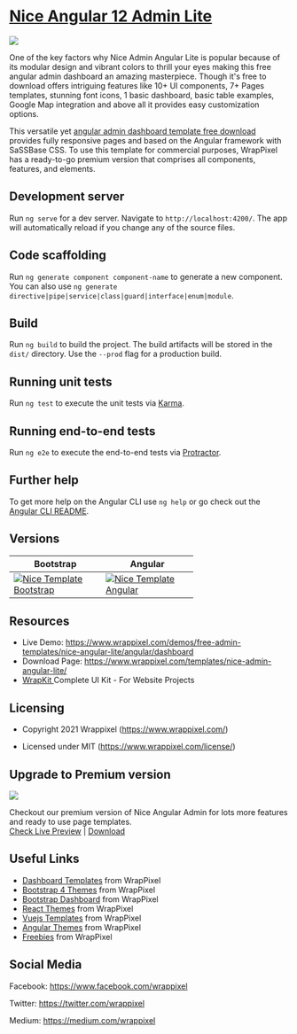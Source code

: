 <!-- # nice-angular-lite 7,8,9, 10 and 11, 12 -->
<!-- Heading of Template -->
<h1>
  <a href="https://www.wrappixel.com/templates/nice-admin-angular-lite/">Nice Angular 12 Admin Lite</a>
</h1>

<!-- Main image of Template -->
<a target="_blank" href="https://www.wrappixel.com/wp-content/uploads/edd/2020/04/nice-angular-admin-lite-y.jpg">
  <img src="https://www.wrappixel.com/wp-content/uploads/edd/2020/04/nice-angular-admin-lite-y.jpg" />
</a>

<!-- Description of Template -->
<p>
 One of the key factors why Nice Admin Angular Lite is popular because of its modular design and vibrant colors to thrill your eyes making this free angular admin dashboard an amazing masterpiece. Though it's free to download offers intriguing features like 10+ UI components, 7+ Pages templates, stunning font icons, 1 basic dashboard, basic table examples, Google Map integration and above all it provides easy customization options.
</p>
<p>
    This versatile yet <a href="https://www.wrappixel.com/templates/category/angular-templates/">angular admin dashboard template free download</a> provides fully responsive pages and based on the Angular framework with SaSSBase CSS. To use this template for commercial purposes, WrapPixel has a ready-to-go premium version that comprises all components, features, and elements.
</p>

## Development server

Run `ng serve` for a dev server. Navigate to `http://localhost:4200/`. The app will automatically reload if you change any of the source files.

## Code scaffolding

Run `ng generate component component-name` to generate a new component. You can also use `ng generate directive|pipe|service|class|guard|interface|enum|module`.

## Build

Run `ng build` to build the project. The build artifacts will be stored in the `dist/` directory. Use the `--prod` flag for a production build.

## Running unit tests

Run `ng test` to execute the unit tests via [Karma](https://karma-runner.github.io).

## Running end-to-end tests

Run `ng e2e` to execute the end-to-end tests via [Protractor](http://www.protractortest.org/).

## Further help

To get more help on the Angular CLI use `ng help` or go check out the [Angular CLI README](https://github.com/angular/angular-cli/blob/master/README.md).

<!-- Versions of Template -->
<h2><a id="user-content-versions" class="anchor" aria-hidden="true" href="#versions"></a>Versions</h2>
<table>
<thead>
<tr>
<th>Bootstrap</th>
<th>Angular</th>
</tr>
</thead>
<tbody>
<tr>
<td>
  <a href="https://www.wrappixel.com/templates/niceadmin/" rel="nofollow" width="150px">
    <img src="https://www.wrappixel.com/wp-content/uploads/edd/2020/04/nice-bootstrap-admin-template-y.jpg" alt="Nice Template  Bootstrap" style="max-width:150px;">
  </a>
</td>
  <td>
  <a href="https://www.wrappixel.com/templates/niceadmin-angular/" rel="nofollow" width="150px">
    <img src="https://www.wrappixel.com/wp-content/uploads/edd/2020/04/nice-angular-admin-y.jpg" alt="Nice Template  Angular" style="max-width:150px;">
  </a>
</td>
</tr>
</tbody>
</table>

<!-- Resources of Template -->
<h2>Resources</h2>
<ul>
<li>  
  Live Demo: <a href="https://www.wrappixel.com/demos/free-admin-templates/nice-angular-lite/angular/dashboard" rel="nofollow">https://www.wrappixel.com/demos/free-admin-templates/nice-angular-lite/angular/dashboard</a>
</li>
<li>
    Download Page: <a href="https://www.wrappixel.com/templates/nice-admin-angular-lite/" rel="nofollow">
  https://www.wrappixel.com/templates/nice-admin-angular-lite/</a>
</li>
<li>
    <a href="https://www.wrappixel.com/templates/wrapkit/#demos" rel="nofollow">WrapKit </a>Complete UI Kit - For Website Projects
</li>
</ul>

<!-- Licensing of Template -->
<h2>Licensing</h2>
<ul>
  <li>
    <p>Copyright 2021 Wrappixel (<a href="https://www.wrappixel.com/" rel="nofollow">https://www.wrappixel.com/</a>)</p>
  </li>
  <li>
    <p>Licensed under MIT (<a href="https://www.wrappixel.com/license/">https://www.wrappixel.com/license/</a>)</p>
  </li>
</ul>

<!-- <h4><a href="https://www.wrappixel.com/demos/free-admin-templates/nice-angular-lite/angular/#/starter">Free Version Demo Link</a></h4> -->

<!-- ## Pro Version -->

<!--<a href="https://www.wrappixel.com/templates/niceadmin-angular/"><img src="https://www.wrappixel.com/wp-content/uploads/2019/01/nice-admin-angular-nw-1.jpg"/></a><br/>
<h4><a href="https://wrappixel.com/demos/angular-admin-templates/nice-angular/main/dashboard/classic">Demo</a></h4> -->

<!-- Upgrade to Premium version of Template -->
<h2>Upgrade to Premium version</h2>
<a target="_blank" href="https://www.wrappixel.com/templates/niceadmin-angular/">
  <img src="https://www.wrappixel.com/wp-content/uploads/edd/2020/04/nice-angular-admin-y.jpg" />
</a>
<p>
   Checkout our premium version of Nice Angular Admin for lots more features and ready to use page templates.<br>
   <a href="https://www.wrappixel.com/demos/angular-admin-templates/nice-angular/main/dashboard/classic">Check Live Preview</a> | <a href="https://www.wrappixel.com/templates/niceadmin-angular/">Download</a>
</p>

<!-- Useful Links of Template -->
<h2>Useful Links</h2>
<ul>
<li><a href="https://www.wrappixel.com/templates/category/admin-template/">Dashboard Templates</a> from WrapPixel</li>
<li><a href="https://www.wrappixel.com/">Bootstrap 4 Themes</a> from WrapPixel</li>
<li><a href="https://www.wrappixel.com/templates/category/bootstrap-admin-templates/">Bootstrap Dashboard</a> from WrapPixel</li>
<li><a href="https://www.wrappixel.com/templates/category/react-templates/">React Themes</a> from WrapPixel</li>
<li><a href="https://www.wrappixel.com/templates/category/vuejs-templates/">Vuejs Templates</a> from WrapPixel</li>
<li><a href="https://www.wrappixel.com/templates/category/angular-templates/">Angular Themes</a> from WrapPixel</li>
<li><a href="https://www.wrappixel.com/templates/category/free-templates/">Freebies</a> from WrapPixel</li>
</ul>

<!-- Social Media of Wrappixel -->
<h2>Social Media</h2>
<p>Facebook: <a href="https://www.facebook.com/wrappixel">https://www.facebook.com/wrappixel</a></p>
<p>Twitter: <a href="https://twitter.com/wrappixel">https://twitter.com/wrappixel</a></p>
<p>Medium: <a href="https://medium.com/wrappixel">https://medium.com/wrappixel</a></p>

